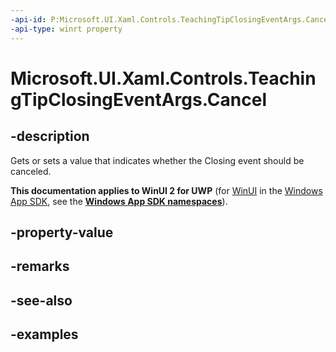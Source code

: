 ```yaml
---
-api-id: P:Microsoft.UI.Xaml.Controls.TeachingTipClosingEventArgs.Cancel
-api-type: winrt property
---
```


# Microsoft.UI.Xaml.Controls.TeachingTipClosingEventArgs.Cancel

<!--
public bool Cancel { get; set; }
-->

## -description

Gets or sets a value that indicates whether the Closing event should be canceled.

**This documentation applies to WinUI 2 for UWP** (for [WinUI](/windows/apps/winui/winui3/) in the [Windows App SDK](/windows/apps/windows-app-sdk/), see the **[Windows App SDK namespaces](/windows/windows-app-sdk/api/winrt/)**).

## -property-value

## -remarks

## -see-also

## -examples

